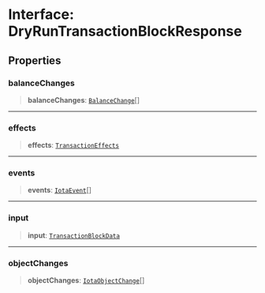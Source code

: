 # Interface: DryRunTransactionBlockResponse

## Properties

### balanceChanges

> **balanceChanges**: [`BalanceChange`](BalanceChange.md)[]

***

### effects

> **effects**: [`TransactionEffects`](../type-aliases/TransactionEffects.md)

***

### events

> **events**: [`IotaEvent`](IotaEvent.md)[]

***

### input

> **input**: [`TransactionBlockData`](../type-aliases/TransactionBlockData.md)

***

### objectChanges

> **objectChanges**: [`IotaObjectChange`](../type-aliases/IotaObjectChange.md)[]
